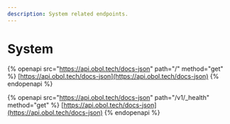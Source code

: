 ```yaml
---
description: System related endpoints.
---
```


# System

{% openapi src="https://api.obol.tech/docs-json" path="/" method="get" %}
[https://api.obol.tech/docs-json](https://api.obol.tech/docs-json)
{% endopenapi %}

{% openapi src="https://api.obol.tech/docs-json" path="/v1/_health" method="get" %}
[https://api.obol.tech/docs-json](https://api.obol.tech/docs-json)
{% endopenapi %}
